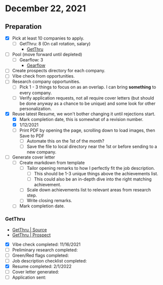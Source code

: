 # December 22, 2021

## Preparation

* [x] Pick at least 10 companies to apply.
    * [ ] GetThru: 8 (On call rotation, salary)
		* [GetThru](opportunities--2021/elixir-conferences.md#getthru)
* [ ] Pool (move forward until depleted)
	* [ ] Gearflow: 3
		* [Gearflow](opportunities--2021/elixir.md#gearflow)
* [ ] Create prospects directory for each company.
* [ ] Vibe check from opportunities.
* [ ] Research company opportunities.
	* [ ] Pick 1 - 3 things to focus on as an overlap. I can bring **something** to every company.
	* [ ] Verify application requests, not all require cover letters (but should be done anyway as a chance to be unique) and some look for other personalization.
* [x] Reuse latest Resume, we won't bother changing it until rejections start.
	* [x] Mark completion date, this is somewhat of a revision number.
	* [x] 1/12/2021
	* [ ] Print PDF by opening the page, scrolling down to load images, then Save to PDF
    	* [ ] Automate this on the 1st of the month?
    	* [ ] Save the file to local directory near the 1st or before sending to a new company.
* [ ] Generate cover letter
	* [ ] Create markdown from template
		* [ ] Tailor opening remarks to how I perfectly fit the job description.
    		* [ ] This should be 1-3 unique things above the achievements list.
    		* [ ] This could also be an in-depth dive into the right matching achievement.
		* [ ] Scale down achievements list to relevant areas from research step.
		* [ ] Write closing remarks.
	* [ ] Mark completion date.

### GetThru

* [GetThru | Source](opportunities--2021/elixir-conferences.md#getthru)
* [GetThru | Prospect](../opportunities/prospects/research/2022-elixir-getthru/research/index.md)

* [x] Vibe check completed: 11/16/2021
* [ ] Preliminary research completed: 
* [ ] Green/Red flags completed: 
* [ ] Job description checklist completed: 
* [x] Resume completed: 2/1/2022
* [ ] Cover letter generated: 
* [ ] Application sent: 

